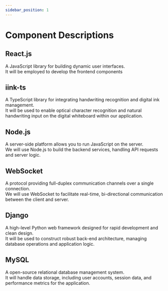 ```yaml
---
sidebar_position: 1
---
```

# Component Descriptions
## React.js
  A JavaScript library for building dynamic user interfaces.<br/>
  It will be employed to develop the frontend components
## iink-ts
  A TypeScript library for integrating handwriting recognition and digital ink management.<br/>
  It will be used to enable optical character recognition and natural handwriting input on the digital whiteboard within our application.
## Node.js
  A server-side platform allows you to run JavaScript on the server.<br/>
  We will use Node.js to build the backend services, handling API requests and server logic.
## WebSocket
  A protocol providing full-duplex communication channels over a single connection.<br/>
  We will use WebSocket to facilitate real-time, bi-directional communication between the client and server.
## Django
  A high-level Python web framework designed for rapid development and clean design.<br/>
  It will be used to construct robust back-end architecture, managing database operations and application logic.
## MySQL
  A open-source relational database management system.<br/>
  It will handle data storage, including user accounts, session data, and performance metrics for the application.
